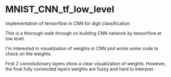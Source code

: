 # MNIST_CNN_tf_low_level
implementation of tensorflow in CNN for digit classification

This is a thorough walk through on building CNN network by tensorflow at low level. 

I'm interested in visualization of weights in CNN and wrote some code to check on the weights. 

First 2 convolutionary layers show a clear visualization of weights. However, the final fully connected layers weights are fuzzy and hard to interpret. 


